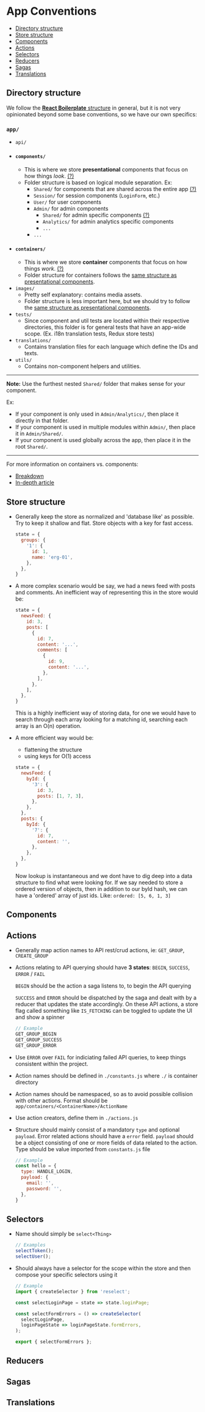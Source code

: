 
# App Conventions

- [Directory structure](#directory-structure)
- [Store structure](#store-structure)
- [Components](#components)
- [Actions](#actions)
- [Selectors](#selectors)
- [Reducers](#reducers)
- [Sagas](#sagas)
- [Translations](#translations)

## Directory structure
We follow the [**React Boilerplate** structure](https://github.com/react-boilerplate/react-boilerplate/blob/master/docs/general/introduction.md#project-structure) in general, but it is not very opinionated beyond some base conventions, so we have our own specifics:

### `app/`
- `api/`
- #### `components/`
  - This is where we store **presentational** components that focus on how things _look_. [(?)](#componentRef)
  - <a id="componentFolderStructureRef"></a>Folder structure is based on logical module separation. Ex:
    - `Shared/` for components that are shared across the entire app [(?)](#sharedStructureRef)
    - `Session/` for session components (`LoginForm`, etc.)
    - `User/` for user components
    - `Admin/` for admin components
      - `Shared/` for admin specific components [(?)](#sharedStructureRef)
      - `Analytics/` for admin analytics specific components
      - `...`
    - `...`
- #### `containers/`
  - This is where we store **container** components that focus on how things _work_. [(?)](#componentRef)
  - Folder structure for containers follows the [same structure as presentational components](#componentFolderStructureRef).
- `images/`
  - Pretty self explanatory: contains media assets.
  - Folder structure is less important here, but we should try to follow the [same structure as presentational components](#componentFolderStructureRef).
- `tests/`
  - Since component and util tests are located within their respective directories, this folder is for general tests that have an app-wide scope. (Ex. i18n translation tests, Redux store tests)
- `translations/`
  - Contains translation files for each language which define the IDs and texts.
- `utils/`
  - Contains non-component helpers and utilities.

---
<a id="sharedStructureRef"></a>**Note:** Use the furthest nested `Shared/` folder that makes sense for your component.

Ex:
- If your component is only used in `Admin/Analytics/`, then place it directly in that folder.
- If your component is used in multiple modules within `Admin/`, then place it in `Admin/Shared/`.
- If your component is used globally across the app, then place it in the root `Shared/`.

---
<a id="componentRef"></a>For more information on containers vs. components:
- [Breakdown](https://stackoverflow.com/a/41636115)
- [In-depth article](https://medium.com/@dan_abramov/smart-and-dumb-components-7ca2f9a7c7d0)

## Store structure
- Generally keep the store as normalized and 'database like' as possible. Try to keep it shallow and flat. Store objects with a key for fast access.

  ```javascript
  state = {
    groups: {
      '1': { 
        id: 1,
        name: 'erg-01',
      },
    },
  }
  ```

- A more complex scenario would be say, we had a news feed with posts and comments. An inefficient way of representing this in the store would be:

  ```javascript
  state = {
    newsFeed: {
      id: 3,
      posts: [
        {
          id: 7,
          content: '...',
          comments: [
            {
              id: 9,
              content: '...',
            },
          ],
        },
      ],
    },
  }
  ```

  This is a highly inefficient way of storing data, for one we would have to search through each array looking for a matching id, searching each array is an O(n) operation. 
  
- A more efficient way would be:
  - flattening the structure
  - using keys for O(1) access
  
  ```javascript
  state = {
    newsFeed: {
      byId: {
        '3': { 
          id: 3,
          posts: [1, 7, 3],
        },
      },
    },
    posts: {
      byId: {
        '7': {
          id: 7,
          content: '',
        },
      },
    },
  }
  ```

  Now lookup is instantaneous and we dont have to dig deep into a data structure to find what were looking for. If we say needed to store a ordered version of objects, then in addition to our byId hash, we can have a 'ordered' array of just ids. Like: `ordered: [5, 6, 1, 3]`
  
## Components
  
## Actions
- Generally map action names to API rest/crud actions, ie: `GET_GROUP`, `CREATE_GROUP`
- Actions relating to API querying should have **3 states**: `BEGIN`, `SUCCESS`, `ERROR` / `FAIL`

  `BEGIN` should be the action a saga listens to, to begin the API querying
  
  `SUCCESS` and `ERROR` should be dispatched by the saga and dealt with by a reducer that updates the state accordingly. On these API actions, a store flag called something like `IS_FETCHING` can be toggled to update the UI and show a spinner
  
  ```javascript
  // Example
  GET_GROUP_BEGIN
  GET_GROUP_SUCCESS
  GET_GROUP_ERROR
  ```

- Use `ERROR` over `FAIL` for indiciating failed API queries, to keep things consistent within the project.
- Action names should be defined in `./constants.js` where `./` is container directory
- Action names should be namespaced, so as to avoid possible collision with other actions. Format should be `app/containers/<ContainerName>/ActionName`
- Use action creators, define them in `./actions.js`

- Structure should mainly consist of a mandatory `type` and optional `payload`. Error related actions should have a `error` field. `payload` should be a object consisting of one or more fields of data related to the action. Type should be value imported from `constants.js` file

  ```javascript
  // Example
  const hello = {
    type: HANDLE_LOGIN,
    payload: {
      email: '',
      password: '',
    },
  }
  ```
  
## Selectors
- Name should simply be `select<Thing>`

  ```javascript
  // Examples       
  selectToken();
  selectUser();
  ```
  
- Should always have a selector for the scope within the store and then compose your specific selectors using it
  
  ```javascript
  // Example
  import { createSelector } from 'reselect';
  
  const selectLoginPage = state => state.loginPage;
  
  const selectFormErrors = () => createSelector(
    selectLoginPage,
    loginPageState => loginPageState.formErrors,
  );
  
  export { selectFormErrors };
  ```

## Reducers

## Sagas

## Translations
